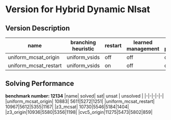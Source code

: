 # Version for Hybrid Dynamic Nlsat

## Version Description
| name |branching heuristic| restart | learned management | unit propagate | date |
|-|-|-|-|-|-|
|uniform_mcsat_origin|uniform_vsids | off|off|off| 23/02/27 |
|uniform_mcsat_restart| uniform_vsids|on|off|off|23/02/28|

## Solving Performance
**benchmark number: 12134**
|name| solved| sat| unsat | unsolved |
|-|-|-|-|-|
|uniform_mcsat_origin| 10883| 5611|5272|1251|
|uniform_mcsat_restart| 10967|5612|5355|1167|
|z3_mcsat| 10730|5546|5184|1404|
|z3_origin|10936|5580|5356|1198|
|cvc5_origin|11275|5473|5802|859|
